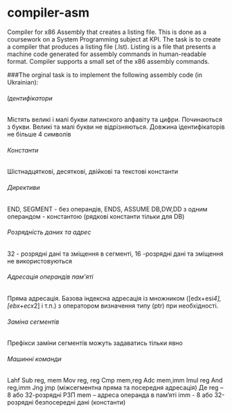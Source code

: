 # compiler-asm
Compiler for x86 Assembly that creates a listing file.
This is done as a coursework on a System Programming subject at KPI. 
The task is to create a compiler that produces a listing file (.lst). 
Listing is a file that presents a machine code generated for assembly commands in human-readable format.
Compiler supports a small set of the x86 assembly commands.

###The orginal task is to implement the following assembly code (in Ukrainian):

###### Ідентифікатори
Містять великі і малі букви латинского алфавіту та цифри. Починаються з букви. 
Великі та малі букви не відрізняються. Довжина ідентифікаторів не більше 4 символів

###### Константи
Шістнадцяткові, десяткові, двійкові та текстові константи

###### Директиви
END, SEGMENT - без операндів, ENDS, ASSUME
DB,DW,DD з одним операндом - константою (рядкові константи тільки для DB)

###### Розрядність даних та адрес
32 - розрядні дані та зміщення в сегменті, 16 -розрядні дані та зміщення не використовуються

###### Адресація операндів пам'яті
Пряма адресація.
Базова індексна адресація із множником ([edx+esi*4],[ebx+ecx*2] і т.п.) з оператором визначення типу (ptr) при необхідності.

###### Заміна сегментів
Префікси заміни сегментів можуть задаватись тільки явно

###### Машинні команди
Lahf
Sub reg, mem
Mov reg, reg
Cmp mem,reg
Adc mem,imm
Imul reg
And reg,imm
Jng
jmp (міжсегментна пряма та посередня адресація)
Де reg – 8 або 32-розрядні РЗП
mem – адреса операнда в пам’яті
imm - 8 або 32-розрядні безпосередні дані (константи)

